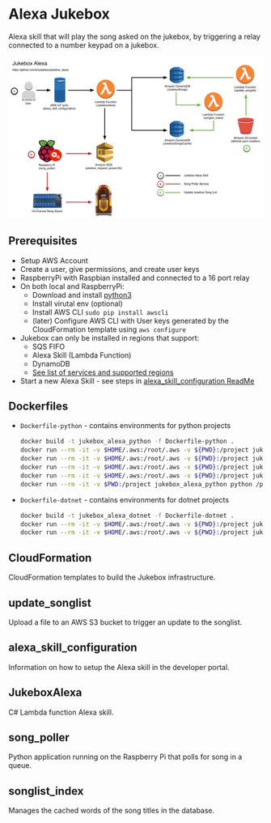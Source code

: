 Alexa Jukebox
=============
Alexa skill that will play the song asked on the jukebox, by triggering a relay connected to a number keypad on a jukebox.

![Alexa Jukebox workflow diagram](images/jukebox_diagram.png "Alexa Jukebox workflow diagram")

## Prerequisites
* Setup AWS Account
* Create a user, give permissions, and create user keys
* RaspberryPi with Raspbian installed and connected to a 16 port relay
* On both local and RaspberryPi: 
    * Download and install [python3](https://www.python.org/downloads/)
    * Install virutal env (optional)
    * Install AWS CLI `sudo pip install awscli`
    * (later) Configure AWS CLI with User keys generated by the CloudFormation template using `aws configure`
* Jukebox can only be installed in regions that support:
    * SQS FIFO
    * Alexa Skill (Lambda Function)
    * DynamoDB
    * [See list of services and supported regions](https://aws.amazon.com/about-aws/global-infrastructure/regional-product-services/)
* Start a new Alexa Skill - see steps in [alexa_skill_configuration ReadMe](alexa_skill_configuration/ReadMe.md)

## Dockerfiles

* `Dockerfile-python` - contains environments for python projects
    ```bash
    docker build -t jukebox_alexa_python -f Dockerfile-python .
    docker run --rm -it -v $HOME/.aws:/root/.aws -v ${PWD}:/project jukebox_alexa_python /bin/bash
    docker run --rm -it -v $HOME/.aws:/root/.aws -v ${PWD}:/project jukebox_alexa_python songlist_upload
    docker run --rm -it -v $HOME/.aws:/root/.aws -v ${PWD}:/project jukebox_alexa_python songlist_index
    docker run --rm -it -v $HOME/.aws:/root/.aws -v ${PWD}:/project jukebox_alexa_python song_poller
    docker run --rm -it -v $PWD:/project jukebox_alexa_python python /project/generate_skill.py
    ```

* `Dockerfile-dotnet` - contains environments for dotnet projects
    ```bash
    docker build -t jukebox_alexa_dotnet -f Dockerfile-dotnet .
    docker run --rm -it -v $HOME/.aws:/root/.aws -v ${PWD}:/project jukebox_alexa_dotnet /bin/bash
    docker run --rm -it -v $HOME/.aws:/root/.aws -v ${PWD}:/project jukebox_alexa_dotnet TODO
    ```

## CloudFormation

CloudFormation templates to build the Jukebox infrastructure.

## update_songlist

Upload a file to an AWS S3 bucket to trigger an update to the songlist.

## alexa_skill_configuration

Information on how to setup the Alexa skill in the developer portal.

## JukeboxAlexa

C# Lambda function Alexa skill.

## song_poller

Python application running on the Raspberry Pi that polls for song in a queue. 

## songlist_index

Manages the cached words of the song titles in the database.
